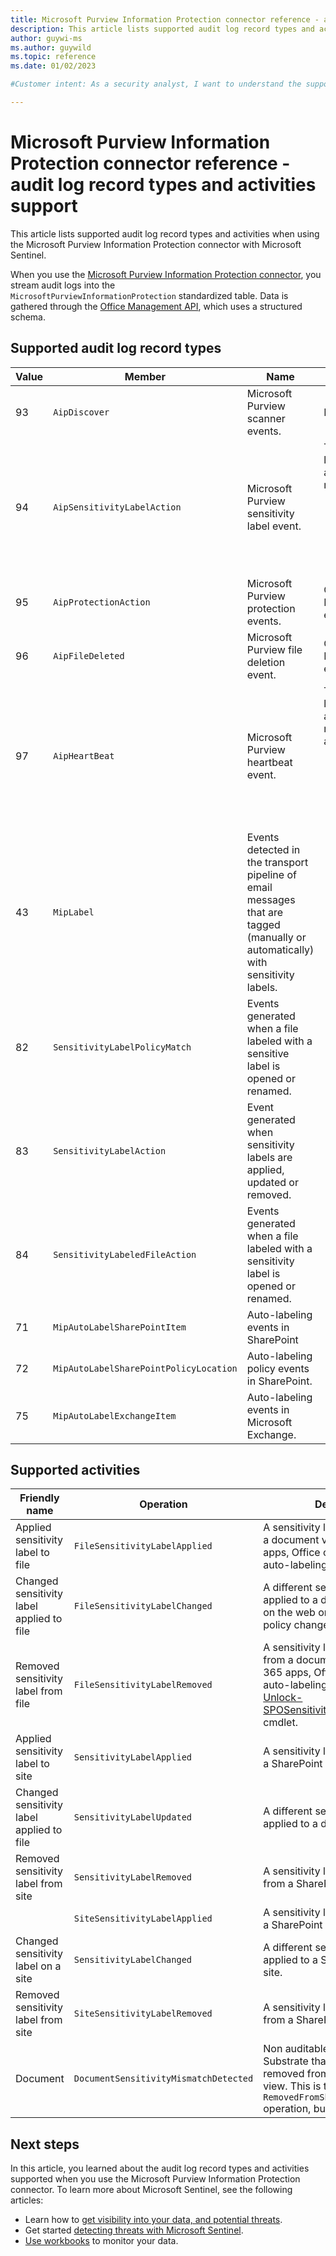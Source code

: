 ```yaml
---
title: Microsoft Purview Information Protection connector reference - audit log record types and activities support in Microsoft Sentinel
description: This article lists supported audit log record types and activities when using the Microsoft Purview Information Protection connector with Microsoft Sentinel.
author: guywi-ms
ms.author: guywild
ms.topic: reference
ms.date: 01/02/2023

#Customer intent: As a security analyst, I want to understand the supported audit log record types and activities for the Microsoft Purview Information Protection connector so that I can effectively monitor and respond to data sensitivity changes in my organization.

---
```


# Microsoft Purview Information Protection connector reference - audit log record types and activities support

This article lists supported audit log record types and activities when using the Microsoft Purview Information Protection connector with Microsoft Sentinel.

When you use the [Microsoft Purview Information Protection connector](connect-microsoft-purview.md), you stream audit logs into the  
`MicrosoftPurviewInformationProtection` standardized table. Data is 
gathered through the [Office Management API](/office/office-365-management-api/office-365-management-activity-api-schema), which uses a structured schema. 

## Supported audit log record types


|Value  |Member |Name  |Description  |Operations |
|---------|---------|---------|---------|---------|
|93 |`AipDiscover` |Microsoft Purview scanner events. |Describes the type of access. |
|94 |`AipSensitivityLabelAction` |Microsoft Purview sensitivity label event. |The operation type for the audit log. The name of the user or admin activity for a description of the most common operations: <ul><li>`SensitivityLabelApplied`</li><li>`SensitivityLabelUpdated`</li><li>`SensitivityLabelRemoved`</li><li>`SensitivityLabelPolicyMatched`</li><li>`SensitivityLabeledFileOpened`</li></ul> |
|95 |`AipProtectionAction` |Microsoft Purview protection events. |Contains information related to Microsoft Purview protection events. |
|96 |`AipFileDeleted` | Microsoft Purview file deletion event. |Contains information related to Microsoft Purview file deletion events. |
|97 |`AipHeartBeat` |Microsoft Purview heartbeat event. |The operation type for the audit log. The name of the user or admin activity for a description of the most common operations or activities:<ul><li>`SensitivityLabelApplied`</li>`SensitivityLabelUpdated`</li><li>`SensitivityLabelRemoved`</li><li>`SensitivityLabelPolicyMatched`</li><li>`SensitivityLabeledFileOpened`</li> |
|43 |`MipLabel` | Events detected in the transport pipeline of email messages that are tagged (manually or automatically) with sensitivity labels. | |
|82 |`SensitivityLabelPolicyMatch` |Events generated when a file labeled with a sensitive label is opened or renamed. |
|83 |`SensitivityLabelAction` |Event generated when sensitivity labels are applied, updated or removed. | |
|84 |`SensitivityLabeledFileAction` | Events generated when a file labeled with a sensitivity label is opened or renamed. | |
|71 |`MipAutoLabelSharePointItem` |Auto-labeling events in SharePoint | |
|72 |`MipAutoLabelSharePointPolicyLocation` |Auto-labeling policy events in SharePoint. | |
|75 |`MipAutoLabelExchangeItem` |Auto-labeling events in Microsoft Exchange. | |


## Supported activities

|Friendly name |Operation |Description |
|---------|---------|---------| 
|Applied sensitivity label to file |`FileSensitivityLabelApplied` |A sensitivity label was applied to a document via Microsoft 365 apps, Office on the web, or an auto-labeling policy. |
|Changed sensitivity label applied to file |`FileSensitivityLabelChanged` |A different sensitivity label was applied to a document. An Office on the web or an auto-labeling policy changed. |
|Removed sensitivity label from file |`FileSensitivityLabelRemoved` |A sensitivity label was removed from a document via Microsoft 365 apps, Office on the web, an auto-labeling policy, or the [Unlock-SPOSensitivityLabelEncryptedFile](/powershell/module/sharepoint-online/unlock-sposensitivitylabelencryptedFile) cmdlet. |
|Applied sensitivity label to site |`SensitivityLabelApplied` | A sensitivity label was applied to a SharePoint or Teams site. |
|Changed sensitivity label applied to file |`SensitivityLabelUpdated` |A different sensitivity label was applied to a document. |
|Removed sensitivity label from site |`SensitivityLabelRemoved` |A sensitivity label was removed from a SharePoint or Teams site. |
| |`SiteSensitivityLabelApplied` |A sensitivity label was applied to a SharePoint or Teams site. |
|Changed sensitivity label on a site |`SensitivityLabelChanged` |A different sensitivity label was applied to a SharePoint or Teams site. |
|Removed sensitivity label from site |`SiteSensitivityLabelRemoved` |A sensitivity label was removed from a SharePoint or Teams site. |
|Document |`DocumentSensitivityMismatchDetected` |Non auditable activity. Signals to Substrate that the item was removed from the SharedWithMe view. This is the same as the `RemovedFromSharedWithMe` operation, but without audit. |

## Next steps

In this article, you learned about the audit log record types and activities supported when you use the Microsoft Purview Information Protection connector. To learn more about Microsoft Sentinel, see the following articles:

- Learn how to [get visibility into your data, and potential threats](get-visibility.md).
- Get started [detecting threats with Microsoft Sentinel](detect-threats-built-in.md).
- [Use workbooks](monitor-your-data.md) to monitor your data.
